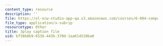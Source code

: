 ```yaml
---
content_type: resource
description: ''
file: https://ol-ocw-studio-app-qa.s3.amazonaws.com/courses/6-004-computation-structures-spring-2017/bf58b8b96536443b370d1aa614520ba0_Bzqpuuoq4bI.srt
file_type: application/x-subrip
resourcetype: Other
title: 3play caption file
uid: bf58b8b9-6536-443b-370d-1aa614520ba0
---
```

